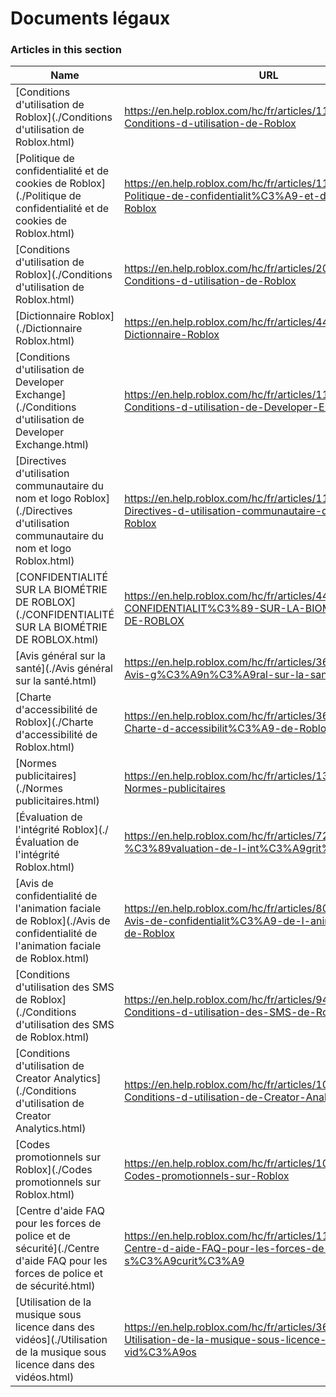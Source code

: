 # Documents légaux  
### Articles in this section
Name|URL
-|-
[Conditions d'utilisation de Roblox](./Conditions d'utilisation de Roblox.html) |https://en.help.roblox.com/hc/fr/articles/115004647846-Conditions-d-utilisation-de-Roblox
[Politique de confidentialité et de cookies de Roblox](./Politique de confidentialité et de cookies de Roblox.html) |https://en.help.roblox.com/hc/fr/articles/115004630823-Politique-de-confidentialit%C3%A9-et-de-cookies-de-Roblox
[Conditions d'utilisation de Roblox](./Conditions d'utilisation de Roblox.html) |https://en.help.roblox.com/hc/fr/articles/203313410-Conditions-d-utilisation-de-Roblox
[Dictionnaire Roblox](./Dictionnaire Roblox.html) |https://en.help.roblox.com/hc/fr/articles/4415545981332-Dictionnaire-Roblox
[Conditions d'utilisation de Developer Exchange](./Conditions d'utilisation de Developer Exchange.html) |https://en.help.roblox.com/hc/fr/articles/115005718246-Conditions-d-utilisation-de-Developer-Exchange
[Directives d'utilisation communautaire du nom et logo Roblox](./Directives d'utilisation communautaire du nom et logo Roblox.html) |https://en.help.roblox.com/hc/fr/articles/115001708126-Directives-d-utilisation-communautaire-du-nom-et-logo-Roblox
[CONFIDENTIALITÉ SUR LA BIOMÉTRIE DE ROBLOX](./CONFIDENTIALITÉ SUR LA BIOMÉTRIE DE ROBLOX.html) |https://en.help.roblox.com/hc/fr/articles/4412863575316-CONFIDENTIALIT%C3%89-SUR-LA-BIOM%C3%89TRIE-DE-ROBLOX
[Avis général sur la santé](./Avis général sur la santé.html) |https://en.help.roblox.com/hc/fr/articles/360031603131-Avis-g%C3%A9n%C3%A9ral-sur-la-sant%C3%A9
[Charte d'accessibilité de Roblox](./Charte d'accessibilité de Roblox.html) |https://en.help.roblox.com/hc/fr/articles/360059080071-Charte-d-accessibilit%C3%A9-de-Roblox
[Normes publicitaires](./Normes publicitaires.html) |https://en.help.roblox.com/hc/fr/articles/13722260778260-Normes-publicitaires
[Évaluation de l'intégrité Roblox](./Évaluation de l'intégrité Roblox.html) |https://en.help.roblox.com/hc/fr/articles/7235818866964-%C3%89valuation-de-l-int%C3%A9grit%C3%A9-Roblox
[Avis de confidentialité de l'animation faciale de Roblox](./Avis de confidentialité de l'animation faciale de Roblox.html) |https://en.help.roblox.com/hc/fr/articles/8064749848980-Avis-de-confidentialit%C3%A9-de-l-animation-faciale-de-Roblox
[Conditions d'utilisation des SMS de Roblox](./Conditions d'utilisation des SMS de Roblox.html) |https://en.help.roblox.com/hc/fr/articles/9483830673556-Conditions-d-utilisation-des-SMS-de-Roblox
[Conditions d'utilisation de Creator Analytics](./Conditions d'utilisation de Creator Analytics.html) |https://en.help.roblox.com/hc/fr/articles/10949046065044-Conditions-d-utilisation-de-Creator-Analytics
[Codes promotionnels sur Roblox](./Codes promotionnels sur Roblox.html) |https://en.help.roblox.com/hc/fr/articles/10549651908244-Codes-promotionnels-sur-Roblox
[Centre d'aide FAQ pour les forces de police et de sécurité](./Centre d'aide FAQ pour les forces de police et de sécurité.html) |https://en.help.roblox.com/hc/fr/articles/11219680442260-Centre-d-aide-FAQ-pour-les-forces-de-police-et-de-s%C3%A9curit%C3%A9
[Utilisation de la musique sous licence dans des vidéos](./Utilisation de la musique sous licence dans des vidéos.html) |https://en.help.roblox.com/hc/fr/articles/360038525351-Utilisation-de-la-musique-sous-licence-dans-des-vid%C3%A9os
